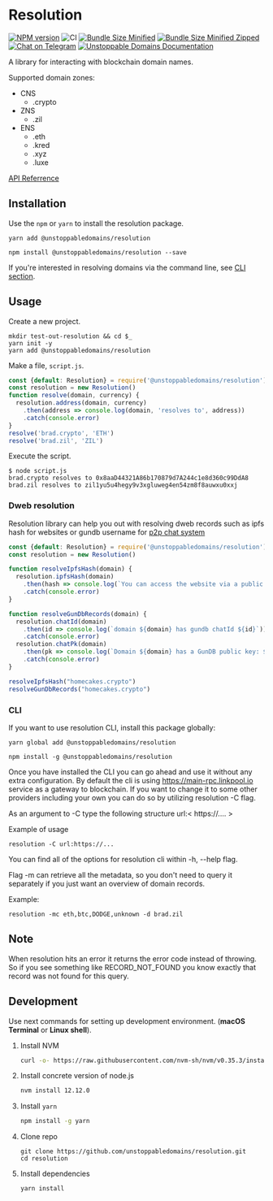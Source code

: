 # Resolution

[![NPM version](https://img.shields.io/npm/v/@unstoppabledomains/resolution.svg?style=flat)](https://www.npmjs.com/package/@unstoppabledomains/resolution)
![CI](https://github.com/unstoppabledomains/resolution/workflows/CI/badge.svg?branch=master)
[![Bundle Size Minified](https://img.shields.io/bundlephobia/min/@unstoppabledomains/resolution.svg)](https://bundlephobia.com/result?p=@unstoppabledomains/resolution)
[![Bundle Size Minified Zipped](https://img.shields.io/bundlephobia/minzip/@unstoppabledomains/resolution.svg)](https://bundlephobia.com/result?p=@unstoppabledomains/resolution)
[![Chat on Telegram](https://img.shields.io/badge/Chat%20on-Telegram-brightgreen.svg)](https://t.me/unstoppabledev)
[![Unstoppable Domains Documentation](https://img.shields.io/badge/docs-unstoppabledomains.com-blue)](https://docs.unstoppabledomains.com/)

A library for interacting with blockchain domain names.

Supported domain zones:

* CNS
  - .crypto 
* ZNS
  - .zil
* ENS
  - .eth
  - .kred
  - .xyz
  - .luxe

[API Referrence](https://unstoppabledomains.github.io/resolution/)

## Installation

Use the `npm` or `yarn` to install the resolution package.

```
yarn add @unstoppabledomains/resolution
```

```
npm install @unstoppabledomains/resolution --save
```

If you're interested in resolving domains via the command line, see [CLI section](#CLI). 

## Usage

Create a new project.

```shell
mkdir test-out-resolution && cd $_
yarn init -y
yarn add @unstoppabledomains/resolution
```

Make a file, `script.js`.

```javascript
const {default: Resolution} = require('@unstoppabledomains/resolution')
const resolution = new Resolution()
function resolve(domain, currency) {
  resolution.address(domain, currency)
    .then(address => console.log(domain, 'resolves to', address))
    .catch(console.error)
}
resolve('brad.crypto', 'ETH')
resolve('brad.zil', 'ZIL')
```

Execute the script.

```
$ node script.js
brad.crypto resolves to 0x8aaD44321A86b170879d7A244c1e8d360c99DdA8
brad.zil resolves to zil1yu5u4hegy9v3xgluweg4en54zm8f8auwxu0xxj
```

### Dweb resolution

Resolution library can help you out with resolving dweb records such as ipfs hash for websites or gundb username for 
[p2p chat system](https://unstoppabledomains.com/chat)

```javascript
const {default: Resolution} = require('@unstoppabledomains/resolution')
const resolution = new Resolution()

function resolveIpfsHash(domain) {
  resolution.ipfsHash(domain)
    .then(hash => console.log(`You can access the website via a public IPFS gateway: https://gateway.ipfs.io/ipfs/${hash}`))
    .catch(console.error)
}

function resolveGunDbRecords(domain) {
  resolution.chatId(domain)
    .then(id => console.log(`domain ${domain} has gundb chatId ${id}`))
    .catch(console.error)
  resolution.chatPk(domain)
    .then(pk => console.log(`Domain ${domain} has a GunDB public key: ${pk}`))
    .catch(console.error)
}

resolveIpfsHash("homecakes.crypto")
resolveGunDbRecords("homecakes.crypto")
```

### CLI

If you want to use resolution CLI, install this package globally:

```
yarn global add @unstoppabledomains/resolution
```

```
npm install -g @unstoppabledomains/resolution
```

Once you have installed the CLI you can go ahead and use it without any extra configuration. By default the cli is
using https://main-rpc.linkpool.io service as a gateway to blockchain. If you want to change it to some other providers
including your own you can do so by utilizing resolution -C flag.

As an argument to -C type the following structure url:< https://.... >

Example of usage
```
resolution -C url:https://...
```

You can find all of the options for resolution cli within -h, --help flag. 

Flag -m can retrieve all the metadata, so you don't need to query it separately if you just want an overview of domain records.

Example:
```
resolution -mc eth,btc,DODGE,unknown -d brad.zil
```

## Note

When resolution hits an error it returns the error code instead of throwing. So if you see something like RECORD_NOT_FOUND you know exactly that record was not found for this query.

## Development

Use next commands for setting up development environment. (**macOS Terminal** or **Linux shell**).

1. Install NVM
    ```bash
    curl -o- https://raw.githubusercontent.com/nvm-sh/nvm/v0.35.3/install.sh | bash
    ```

2. Install concrete version of node.js
    ```bash
    nvm install 12.12.0
    ```

3. Install ```yarn```
    ```bash
    npm install -g yarn
    ```
4. Clone repo
    ```
    git clone https://github.com/unstoppabledomains/resolution.git
    cd resolution
    ```

5. Install dependencies 
    ```bash
    yarn install
    ```
